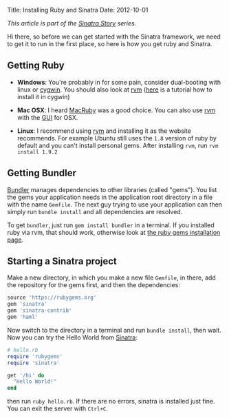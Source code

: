 Title: Installing Ruby and Sinatra
Date: 2012-10-01

*This article is part of the [Sinatra Story](|filename|/Programming/sinatra_story.md) series.*

Hi there, so before we can get started with the Sinatra framework, we need to
get it to run in the first place, so here is how you get ruby and Sinatra.

## Getting Ruby

* **Windows**: You're probably in for some pain, consider dual-booting with linux or
[cygwin](http://www.cygwin.com/). You should also look at
[rvm](https://rvm.io/rvm/install/)
([here](http://blog.developwithpassion.com/2012/03/30/installing-rvm-with-cygwin-on-windows/)
is a tutorial how to install it in cygwin)

* **Mac OSX**: I heard [MacRuby](http://macruby.org/) was a good choice. You
	can also use [rvm](https://rvm.io/rvm/install/) with the [GUI](http://unfiniti.com/software/mac/jewelrybox) for OSX.

* **Linux**: I recommend using [rvm](https://rvm.io/rvm/install/) and
	installing it as the website recommends. For example Ubuntu still uses the 
	`1.8` version of ruby by default and you can't install personal gems. After
  installing `rvm`, run `rvm install 1.9.2`

## Getting Bundler

[Bundler](http://gembundler.com/) manages dependencies to other libraries
(called "gems"). You list the gems your application needs in the application
root directory in a file with the name `Gemfile`. The next guy trying to use
your application can then simply run `bundle install` and all dependencies are
resolved.

To get `bundler`, just run `gem install bundler` in a terminal. If you
installed ruby via rvm, that should work, otherwise look at 
[the ruby gems installation page](http://rubygems.org/pages/download).

## Starting a Sinatra project

Make a new directory, in which you make a new file `Gemfile`, in there, add
the repository for the gems first, and then the dependencies:

```ruby
source 'https://rubygems.org'
gem 'sinatra'
gem 'sinatra-contrib'
gem 'haml'
```

Now switch to the directory in a terminal and run `bundle install`, then wait.
Now you can try the Hello World from [Sinatra](http://www.sinatrarb.com/):

```ruby
# hello.rb
require 'rubygems'
require 'sinatra'

get '/hi' do
  "Hello World!"
end
```

then run `ruby hello.rb`. If there are no errors, sinatra is installed just
fine. You can exit the server with `Ctrl+C`.
